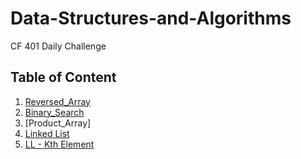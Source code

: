 # Data-Structures-and-Algorithms
CF 401 Daily Challenge

## Table of Content
1. [Reversed_Array](./Challenges/Challenge_Reversed_Array/)
1. [Binary_Search](./Challenges/Challenge_Binary_Search/)
1. [Product_Array]
1. [Linked List](./Challenges/Challenge_Linked_List)
1. [LL - Kth Element](./Challenges/Challenge_ll_kth_from_end/)

